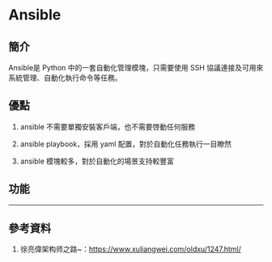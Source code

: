# Ansible

## 簡介

Ansible是 Python 中的一套自動化管理模塊，只需要使用 SSH 協議連接及可用來系統管理、自動化執行命令等任務。

## 優點

1. ansible 不需要單獨安裝客戶端，也不需要啓動任何服務

2. ansible playbook，採用 yaml 配置，對於自動化任務執行一目瞭然

3. ansible 模塊較多，對於自動化的場景支持較豐富

## 功能

---

## 參考資料

1. 徐亮偉架构师之路~：<https://www.xuliangwei.com/oldxu/1247.html/>
